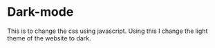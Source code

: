 # Dark-mode 
This is to change the css using javascript. Using this I change the light theme of the website to dark. 
